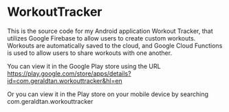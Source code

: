 # WorkoutTracker

This is the source code for my Android application Workout Tracker, that utilizes Google Firebase to allow users to create custom workouts. Workouts are automatically saved to the cloud, and Google Cloud Functions is used to allow users to share workouts with one another.

You can view it in the Google Play store using the URL
https://play.google.com/store/apps/details?id=com.geraldtan.workouttracker&hl=en

Or you can view it in the Play store on your mobile device by searching com.geraldtan.workouttracker
